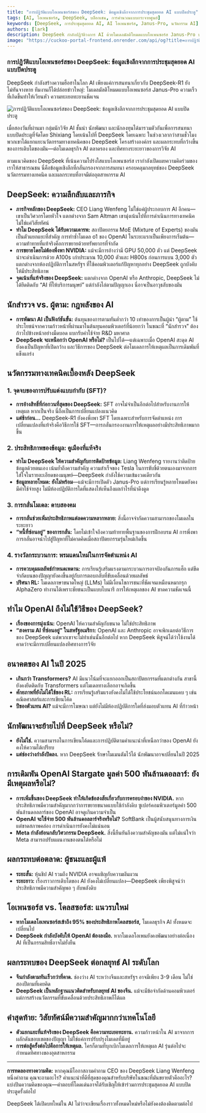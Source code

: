 ```yaml
---
title: "การปฏิวัติแบบโอเพนซอร์สของ DeepSeek: ข้อมูลเชิงลึกจากการประชุมสุดยอด AI แบบปิดประตู"
tags: [AI, โอเพนซอร์ส, DeepSeek, บล็อกเชน, การคำนวณแบบกระจายศูนย์]
keywords: [DeepSeek, การประชุมสุดยอด AI, AI โอเพนซอร์ส, Janus-Pro, นวัตกรรม AI]
authors: [lark]
description: DeepSeek กำลังปฏิวัติวงการ AI ด้วยโมเดลมัลติโหมดแบบโอเพนซอร์ส Janus-Pro บทความนี้เจาะลึกข้อมูลจากการประชุมสุดยอด AI แบบปิดประตูเมื่อเร็ว ๆ นี้ สำรวจนวัตกรรมทางเทคนิคของ DeepSeek, จุดเน้นเชิงกลยุทธ์ และผลกระทบที่อาจเกิดขึ้นต่ออุตสาหกรรม AI
image: "https://cuckoo-portal-frontend.onrender.com/api/og?title=การปฏิวัติแบบโอเพนซอร์สของ%20DeepSeek:%20ข้อมูลเชิงลึกจากการประชุมสุดยอด%20AI%20แบบปิดประตู"
---
```


### **การปฏิวัติแบบโอเพนซอร์สของ DeepSeek: ข้อมูลเชิงลึกจากการประชุมสุดยอด AI แบบปิดประตู**

DeepSeek กำลังสร้างความฮือฮาในโลก AI เพียงแค่การสนทนาเกี่ยวกับ DeepSeek-R1 ยังไม่ทันจางหาย ทีมงานก็ได้ปล่อยข่าวใหญ่: โมเดลมัลติโหมดแบบโอเพนซอร์ส Janus-Pro ความเร็วที่เกิดขึ้นทำให้เวียนหัว ความทะเยอทะยานชัดเจน

![การปฏิวัติแบบโอเพนซอร์สของ DeepSeek: ข้อมูลเชิงลึกจากการประชุมสุดยอด AI แบบปิดประตู](https://cuckoo-portal-frontend.onrender.com/api/og?title=การปฏิวัติแบบโอเพนซอร์สของ%20DeepSeek:%20ข้อมูลเชิงลึกจากการประชุมสุดยอด%20AI%20แบบปิดประตู)

เมื่อสองวันที่ผ่านมา กลุ่มนักวิจัย AI ชั้นนำ นักพัฒนา และนักลงทุนได้มารวมตัวกันเพื่อการสนทนาแบบปิดประตูที่จัดโดย Shixiang โดยเน้นไปที่ DeepSeek โดยเฉพาะ ในช่วงเวลากว่าสามชั่วโมง พวกเขาได้แยกแยะนวัตกรรมทางเทคนิคของ DeepSeek โครงสร้างองค์กร และผลกระทบที่กว้างขึ้นของการเติบโตของมัน—ต่อโมเดลธุรกิจ AI ตลาดรอง และทิศทางระยะยาวของการวิจัย AI

ตามแนวคิดของ DeepSeek ที่เน้นความโปร่งใสแบบโอเพนซอร์ส เรากำลังเปิดเผยความคิดร่วมของเราให้สาธารณชน นี่คือข้อมูลเชิงลึกที่กลั่นกรองจากการสนทนา ครอบคลุมกลยุทธ์ของ DeepSeek นวัตกรรมทางเทคนิค และผลกระทบที่อาจมีต่ออุตสาหกรรม AI

## **DeepSeek: ความลึกลับและภารกิจ**

- **ภารกิจหลักของ DeepSeek:** CEO Liang Wenfeng ไม่ใช่แค่ผู้ประกอบการ AI อีกคน—เขาเป็นวิศวกรโดยหัวใจ แตกต่างจาก Sam Altman เขามุ่งเน้นไปที่การดำเนินการทางเทคนิค ไม่ใช่แค่วิสัยทัศน์
- **ทำไม DeepSeek ได้รับความเคารพ:** สถาปัตยกรรม MoE (Mixture of Experts) ของมันเป็นตัวแยกแยะที่สำคัญ การทำซ้ำโมเดล o1 ของ OpenAI ในระยะแรกเป็นเพียงการเริ่มต้น—ความท้าทายที่แท้จริงคือการขยายด้วยทรัพยากรที่จำกัด
- **การขยายโดยไม่ต้องพึ่งพา NVIDIA:** แม้จะมีการอ้างว่ามี GPU 50,000 ตัว แต่ DeepSeek น่าจะดำเนินการด้วย A100s เก่าประมาณ 10,000 ตัวและ H800s ก่อนการแบน 3,000 ตัว แตกต่างจากห้องปฏิบัติการในสหรัฐฯ ที่ใช้คอมพิวเตอร์แก้ปัญหาทุกอย่าง DeepSeek ถูกบังคับให้มีประสิทธิภาพ
- **จุดเน้นที่แท้จริงของ DeepSeek:** แตกต่างจาก OpenAI หรือ Anthropic, DeepSeek ไม่ได้ยึดติดกับ “AI ที่ให้บริการมนุษย์” แต่กำลังไล่ตามปัญญาเอง นี่อาจเป็นอาวุธลับของมัน

## **นักสำรวจ vs. ผู้ตาม: กฎพลังของ AI**

- **การพัฒนา AI เป็นฟังก์ชันขั้น:** ต้นทุนของการตามทันต่ำกว่า 10 เท่าของการเป็นผู้นำ “ผู้ตาม” ใช้ประโยชน์จากความก้าวหน้าที่ผ่านมาในต้นทุนคอมพิวเตอร์ที่น้อยกว่า ในขณะที่ “นักสำรวจ” ต้องก้าวไปข้างหน้าอย่างมืดบอด แบกรับค่าใช้จ่าย R&D มหาศาล
- **DeepSeek จะเหนือกว่า OpenAI หรือไม่?** เป็นไปได้—แต่เฉพาะเมื่อ OpenAI สะดุด AI ยังคงเป็นปัญหาที่เปิดกว้าง และวิธีการของ DeepSeek ต่อโมเดลการให้เหตุผลเป็นการเดิมพันที่แข็งแกร่ง

## **นวัตกรรมทางเทคนิคเบื้องหลัง DeepSeek**

### **1. จุดจบของการปรับแต่งแบบกำกับ (SFT)?**

- **การอ้างสิทธิ์ที่ก่อกวนที่สุดของ DeepSeek:** SFT อาจไม่จำเป็นอีกต่อไปสำหรับงานการให้เหตุผล หากเป็นจริง นี่ถือเป็นการเปลี่ยนแปลงแนวคิด
- **แต่ช้าก่อน…** DeepSeek-R1 ยังคงพึ่งพา SFT โดยเฉพาะสำหรับการจัดตำแหน่ง การเปลี่ยนแปลงที่แท้จริงคือวิธีการใช้ SFT—การกลั่นกรองงานการให้เหตุผลอย่างมีประสิทธิภาพมากขึ้น

### **2. ประสิทธิภาพของข้อมูล: คูเมืองที่แท้จริง**

- **ทำไม DeepSeek ให้ความสำคัญกับการติดป้ายข้อมูล:** Liang Wenfeng รายงานว่าติดป้ายข้อมูลด้วยตนเอง เน้นย้ำถึงความสำคัญ ความสำเร็จของ Tesla ในการขับขี่ด้วยตนเองมาจากการใส่ใจในรายละเอียดของมนุษย์—DeepSeek กำลังใช้ความเข้มงวดเดียวกัน
- **ข้อมูลหลายโหมด: ยังไม่พร้อม**—แม้จะมีการเปิดตัว Janus-Pro แต่การเรียนรู้หลายโหมดยังคงมีค่าใช้จ่ายสูง ไม่มีห้องปฏิบัติการใดที่แสดงให้เห็นถึงผลกำไรที่น่าดึงดูด

### **3. การกลั่นโมเดล: ดาบสองคม**

- **การกลั่นช่วยเพิ่มประสิทธิภาพแต่ลดความหลากหลาย:** สิ่งนี้อาจจำกัดความสามารถของโมเดลในระยะยาว
- **“หนี้ที่ซ่อนอยู่” ของการกลั่น:** โดยไม่เข้าใจถึงความท้าทายพื้นฐานของการฝึกอบรม AI การพึ่งพาการกลั่นอาจนำไปสู่ปัญหาที่ไม่คาดคิดเมื่อสถาปัตยกรรมรุ่นใหม่เกิดขึ้น

### **4. รางวัลกระบวนการ: พรมแดนใหม่ในการจัดตำแหน่ง AI**

- **การควบคุมผลลัพธ์กำหนดเพดาน:** การเรียนรู้เสริมแรงตามกระบวนการอาจป้องกันการแฮ็ก แต่ขีดจำกัดบนของปัญญายังคงขึ้นอยู่กับการตอบกลับที่ขับเคลื่อนด้วยผลลัพธ์
- **ปริศนา RL:** โมเดลภาษาขนาดใหญ่ (LLMs) ไม่มีเงื่อนไขการชนะที่ชัดเจนเหมือนหมากรุก AlphaZero ทำงานได้เพราะชัยชนะเป็นแบบไบนารี การให้เหตุผลของ AI ขาดความชัดเจนนี้

## **ทำไม OpenAI ถึงไม่ใช้วิธีของ DeepSeek?**

- **เรื่องของการมุ่งเน้น:** OpenAI ให้ความสำคัญกับขนาด ไม่ใช่ประสิทธิภาพ
- **“สงคราม AI ที่ซ่อนอยู่” ในสหรัฐอเมริกา:** OpenAI และ Anthropic อาจเพิกเฉยต่อวิธีการของ DeepSeek แต่พวกเขาจะไม่ทำเช่นนั้นอีกต่อไป หาก DeepSeek พิสูจน์ได้ว่าใช้งานได้ คาดว่าจะมีการเปลี่ยนแปลงทิศทางการวิจัย

## **อนาคตของ AI ในปี 2025**

- **เกินกว่า Transformers?** AI มีแนวโน้มที่จะแยกออกเป็นสถาปัตยกรรมที่แตกต่างกัน สาขานี้ยังคงยึดติดกับ Transformers แต่โมเดลทางเลือกอาจเกิดขึ้น
- **ศักยภาพที่ยังไม่ได้ใช้ของ RL:** การเรียนรู้เสริมแรงยังคงไม่ได้ใช้ประโยชน์นอกโดเมนแคบ ๆ เช่น คณิตศาสตร์และการเขียนโค้ด
- **ปีของตัวแทน AI?** แม้จะมีการโฆษณา แต่ยังไม่มีห้องปฏิบัติการใดที่ส่งมอบตัวแทน AI ที่ก้าวหน้า

## **นักพัฒนาจะย้ายไปที่ DeepSeek หรือไม่?**

- **ยังไม่ใช่.** ความสามารถในการเขียนโค้ดและการปฏิบัติตามคำแนะนำที่เหนือกว่าของ OpenAI ยังคงให้ความได้เปรียบ
- **แต่ช่องว่างกำลังปิดลง.** หาก DeepSeek รักษาโมเมนตัมไว้ได้ นักพัฒนาอาจเปลี่ยนในปี 2025

## **การเดิมพัน OpenAI Stargate มูลค่า 500 พันล้านดอลลาร์: ยังมีเหตุผลหรือไม่?**

- **การเพิ่มขึ้นของ DeepSeek ทำให้เกิดข้อสงสัยเกี่ยวกับการครอบงำของ NVIDIA.** หากประสิทธิภาพมีความสำคัญมากกว่าการขยายขนาดแบบใช้กำลังดิบ ซูเปอร์คอมพิวเตอร์มูลค่า 500 พันล้านดอลลาร์ของ OpenAI อาจดูเกินความจำเป็น
- **OpenAI จะใช้จ่าย 500 พันล้านดอลลาร์จริงหรือไม่?** SoftBank เป็นผู้สนับสนุนทางการเงิน แต่ขาดสภาพคล่อง การดำเนินการยังคงไม่แน่นอน
- **Meta กำลังย้อนกลับวิศวกรรม DeepSeek.** สิ่งนี้ยืนยันถึงความสำคัญของมัน แต่ไม่แน่ใจว่า Meta สามารถปรับแผนงานของตนได้หรือไม่

## **ผลกระทบต่อตลาด: ผู้ชนะและผู้แพ้**

- **ระยะสั้น:** หุ้นชิป AI รวมถึง NVIDIA อาจเผชิญกับความผันผวน
- **ระยะยาว:** เรื่องราวการเติบโตของ AI ยังคงไม่เปลี่ยนแปลง—DeepSeek เพียงพิสูจน์ว่าประสิทธิภาพมีความสำคัญพอ ๆ กับพลังดิบ

## **โอเพนซอร์ส vs. โคลสซอร์ส: แนวรบใหม่**

- **หากโมเดลโอเพนซอร์สเข้าถึง 95% ของประสิทธิภาพโคลสซอร์ส,** โมเดลธุรกิจ AI ทั้งหมดจะเปลี่ยนไป
- **DeepSeek กำลังบังคับให้ OpenAI ต้องลงมือ.** หากโมเดลโอเพนยังคงพัฒนาอย่างต่อเนื่อง AI ที่เป็นกรรมสิทธิ์อาจไม่ยั่งยืน

## **ผลกระทบของ DeepSeek ต่อกลยุทธ์ AI ระดับโลก**

- **จีนกำลังตามทันเร็วกว่าที่คาด.** ช่องว่าง AI ระหว่างจีนและสหรัฐฯ อาจมีเพียง 3-9 เดือน ไม่ใช่สองปีตามที่เคยคิด
- **DeepSeek เป็นหลักฐานแนวคิดสำหรับกลยุทธ์ AI ของจีน.** แม้จะมีข้อจำกัดด้านคอมพิวเตอร์ แต่การสร้างนวัตกรรมที่ขับเคลื่อนด้วยประสิทธิภาพก็ได้ผล

## **คำสุดท้าย: วิสัยทัศน์มีความสำคัญมากกว่าเทคโนโลยี**

- **ตัวแยกแยะที่แท้จริงของ DeepSeek คือความทะเยอทะยาน.** ความก้าวหน้าใน AI มาจากการผลักดันขอบเขตของปัญญา ไม่ใช่แค่การปรับปรุงโมเดลที่มีอยู่
- **การต่อสู้ครั้งต่อไปคือการให้เหตุผล.** ใครก็ตามที่บุกเบิกโมเดลการให้เหตุผล AI รุ่นต่อไปจะกำหนดทิศทางของอุตสาหกรรม

------

**การทดลองทางความคิด:**
หากคุณมีโอกาสถามคำถาม CEO ของ DeepSeek Liang Wenfeng หนึ่งคำถาม คุณจะถามอะไร? คำแนะนำที่ดีที่สุดของคุณสำหรับบริษัทในขณะที่มันขยายตัวคืออะไร? แบ่งปันความคิดของคุณ—คำตอบที่โดดเด่นอาจได้รับเชิญให้เข้าร่วมการประชุมสุดยอด AI แบบปิดประตูครั้งต่อไป

DeepSeek ได้เปิดบทใหม่ใน AI ไม่ว่าจะเขียนเรื่องราวทั้งหมดใหม่หรือไม่ยังคงต้องติดตามต่อไป
